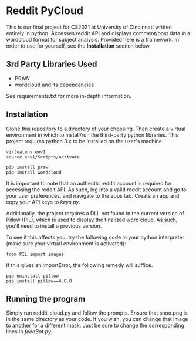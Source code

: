 # Reddit PyCloud

This is our final project for CS2021 at University of Cincinnati written entirely in python. Accesses reddit API and displays comment/post data in a wordcloud format for subject analysis. Provided here is a framework. In order to use for yourself, see the **Installation** section below.

## 3rd Party Libraries Used

- PRAW
- wordcloud and its dependencies

See requirements.txt for more in-depth information.

## Installation

Clone this repository to a directory of your choosing. Then create a virtual environment in which to install/run the third-party python libraries. This project requires python 3.x to be installed on the user's machine.

```
virtualenv env1
source env1/Scripts/activate

pip install praw
pip install wordcloud
```

It is important to note that an authentic reddit account is required for accessing the reddit API. As such, log into a valid reddit account and go to your user preferences, and navigate to the apps tab. Create an app and copy your API keys to *keys.py*.

Additionally, the project requires a DLL not found in the current version of Pillow (PIL), which is used to display the finalized word cloud. As such, you'll need to install a previous version.

To see if this affects you, try the following code in your python interpreter (make sure your virtual environment is activated):

```
from PIL import images
```

If this gives an ImportError, the following remedy will suffice.

```
pip uninstall pillow
pip install pillow==4.0.0
```

## Running the program

Simply run reddit-cloud.py and follow the prompts. Ensure that snoo.png is in the same directory as your code. If you wish, you can change that image to another for a different mask. Just be sure to change the corresponding lines in *feedBot.py*.
